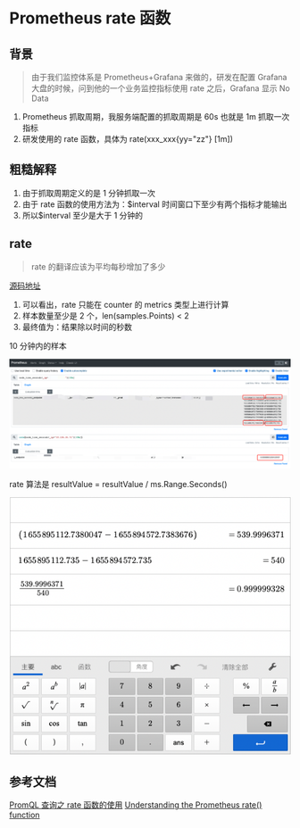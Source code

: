 # Prometheus rate 函数

## 背景

> 由于我们监控体系是 Prometheus+Grafana 来做的，研发在配置 Grafana 大盘的时候，问到他的一个业务监控指标使用 rate 之后，Grafana 显示 No Data

1. Prometheus 抓取周期，我服务端配置的抓取周期是 60s 也就是 1m 抓取一次指标
2. 研发使用的 rate 函数，具体为 rate(xxx_xxx{yy="zz"} [1m])

## 粗糙解释

1. 由于抓取周期定义的是 1 分钟抓取一次
2. 由于 rate 函数的使用方法为：$interval 时间窗口下至少有两个指标才能输出
3. 所以$interval 至少是大于 1 分钟的

## rate

> rate 的翻译应该为平均每秒增加了多少

[源码地址](https://github.com/prometheus/prometheus/blob/main/promql/functions.go#L139)

1. 可以看出，rate 只能在 counter 的 metrics 类型上进行计算
2. 样本数量至少是 2 个，len(samples.Points) < 2
3. 最终值为：结果除以时间的秒数

10 分钟内的样本

![](./asset/promql_rate.png)

rate 算法是 resultValue = resultValue / ms.Range.Seconds()

![](./asset/resultValue.png)

## 参考文档

[PromQL 查询之 rate 函数的使用](https://mp.weixin.qq.com/s/7z8n3abX9k39YL5kCopJqQ)
[Understanding the Prometheus rate() function](https://www.metricfire.com/blog/understanding-the-prometheus-rate-function/)
